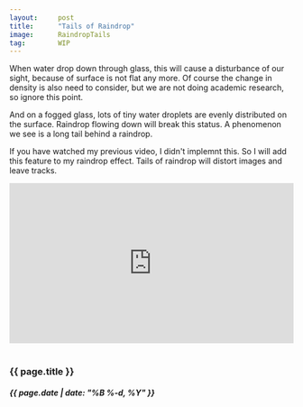 ```yaml
---
layout:     post
title:      "Tails of Raindrop"
image:      RaindropTails
tag:        WIP
---
```


When water drop down through glass, this will cause a disturbance of our sight, because of surface is not flat any more. Of course the change in density is also need to consider, but we are not doing academic research, so ignore this point.<!--more-->

And on a fogged glass, lots of tiny water droplets are evenly distributed on the surface. Raindrop flowing down will break this status. A phenomenon we see is a long tail behind a raindrop.

If you have watched my previous video, I didn't implemnt this. So I will add this feature to my raindrop effect.  Tails of raindrop will distort images and leave tracks.

<div>
    <div style="position:relative;padding-top:56.25%;">
        <iframe width="560" height="315" src="https://www.youtube.com/embed/r-bQHM8QiqA" title="YouTube video player" frameborder="0" allow="accelerometer; autoplay; clipboard-write; encrypted-media; gyroscope; picture-in-picture" allowfullscreen style="position:absolute;top:0;left:0;width:100%;height:100%;"></iframe>
    </div>
</div>

<br>
<h3>{{ page.title }}</h3>
<h5>{{ page.date | date: "%B %-d, %Y" }}</h5>
